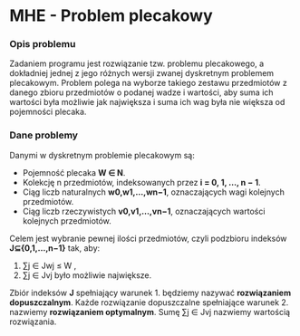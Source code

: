# MHE - Problem plecakowy

### Opis problemu

Zadaniem programu jest rozwiązanie tzw. problemu plecakowego, a dokładniej jednej z jego różnych wersji zwanej dyskretnym problemem plecakowym. Problem polega na wyborze takiego zestawu przedmiotów z danego zbioru przedmiotów o podanej wadze i wartości, aby suma ich wartości była możliwie jak największa i suma ich wag była nie większa od pojemności plecaka.

### Dane problemy

Danymi w dyskretnym problemie plecakowym są:

* Pojemność plecaka **W ∈ N**.
* Kolekcję  n  przedmiotów, indeksowanych przez **i = 0, 1, …, n − 1**.
* Ciąg liczb naturalnych **w0,w1,…,wn−1**, oznaczających wagi kolejnych przedmiotów.
* Ciąg liczb rzeczywistych **v0,v1,…,vn−1**, oznaczających wartości kolejnych przedmiotów.

Celem jest wybranie pewnej ilości przedmiotów, czyli podzbioru indeksów **J⊆{0,1,…,n−1}** tak, aby:

1. ∑j ∈ Jwj ≤ W ,
2. ∑j ∈ Jvj było możliwie największe.

Zbiór indeksów **J** spełniający warunek 1. będziemy nazywać **rozwiązaniem dopuszczalnym**. Każde rozwiązanie dopuszczalne spełniające warunek 2. nazwiemy **rozwiązaniem optymalnym**. Sumę  ∑j ∈ Jvj  nazwiemy wartością rozwiązania.

